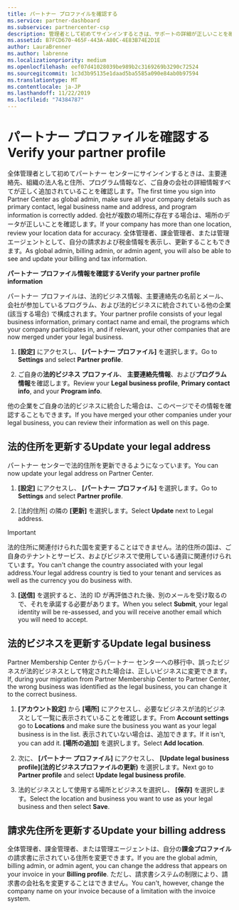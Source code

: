 ```yaml
---
title: パートナー プロファイルを確認する
ms.service: partner-dashboard
ms.subservice: partnercenter-csp
description: 管理者として初めてサインインするときは、サポートの詳細が正しいことを確認し、適宜、税金の除外を申告すると共に、貴社のプロファイルの連絡先情報を確認してください。
ms.assetid: B7FCD670-465F-443A-A80C-4E83B74E2D1E
author: LauraBrenner
ms.author: labrenne
ms.localizationpriority: medium
ms.openlocfilehash: eef07d41028039be989b2c3169269b3290c72524
ms.sourcegitcommit: 1c3d3b95135e1daad5ba5585a090e84ab0b97594
ms.translationtype: MT
ms.contentlocale: ja-JP
ms.lasthandoff: 11/22/2019
ms.locfileid: "74384787"
---
```

# <a name="verify-your-partner-profile"></a><span data-ttu-id="e96f1-103">パートナー プロファイルを確認する</span><span class="sxs-lookup"><span data-stu-id="e96f1-103">Verify your partner profile</span></span>

<span data-ttu-id="e96f1-104">全体管理者として初めてパートナー センターにサインインするときは、主要連絡先、組織の法人名と住所、プログラム情報など、ご自身の会社の詳細情報すべてが正しく追加されていることを確認します。</span><span class="sxs-lookup"><span data-stu-id="e96f1-104">The first time you sign into Partner Center as  global admin, make sure all your company details such as primary contact, legal business name and address, and program information is correctly added.</span></span> <span data-ttu-id="e96f1-105">会社が複数の場所に存在する場合は、場所のデータが正しいことを確認します。</span><span class="sxs-lookup"><span data-stu-id="e96f1-105">If your company has more than one location, review your location data for accuracy.</span></span> <span data-ttu-id="e96f1-106">全体管理者、課金管理者、または管理エージェントとして、自分の請求および税金情報を表示し、更新することもできます。</span><span class="sxs-lookup"><span data-stu-id="e96f1-106">As global admin, billing admin, or admin agent, you will also be able to see and update your billing and tax information.</span></span> 

<span data-ttu-id="e96f1-107">**パートナー プロファイル情報を確認する**</span><span class="sxs-lookup"><span data-stu-id="e96f1-107">**Verify your partner profile information**</span></span>

<span data-ttu-id="e96f1-108">パートナー プロファイルは、法的ビジネス情報、主要連絡先の名前とメール、会社が参加しているプログラム、および法的ビジネスに統合されている他の企業 (該当する場合) で構成されます。</span><span class="sxs-lookup"><span data-stu-id="e96f1-108">Your partner profile consists of your legal business information, primary contact name and email, the programs which your company participates in, and if relevant, your other companies that are now merged under your legal business.</span></span>

1.  <span data-ttu-id="e96f1-109">**[設定]** にアクセスし、 **[パートナー プロファイル]** を選択します。</span><span class="sxs-lookup"><span data-stu-id="e96f1-109">Go to **Settings** and select **Partner profile**.</span></span>

2.  <span data-ttu-id="e96f1-110">ご自身の**法的ビジネス プロファイル**、 **主要連絡先情報**、および**プログラム情報**を確認します。</span><span class="sxs-lookup"><span data-stu-id="e96f1-110">Review your **Legal business profile**, **Primary contact info**, and your **Program info**.</span></span>

<span data-ttu-id="e96f1-111">他の企業をご自身の法的ビジネスに統合した場合は、このページでその情報を確認することもできます。</span><span class="sxs-lookup"><span data-stu-id="e96f1-111">If you have merged your other companies under your legal business, you can review their information as well on this page.</span></span>

## <a name="update-your-legal-address"></a><span data-ttu-id="e96f1-112">法的住所を更新する</span><span class="sxs-lookup"><span data-stu-id="e96f1-112">Update your legal address</span></span>

<span data-ttu-id="e96f1-113">パートナー センターで法的住所を更新できるようになっています。</span><span class="sxs-lookup"><span data-stu-id="e96f1-113">You can now update your legal address on Partner Center.</span></span>

1. <span data-ttu-id="e96f1-114">**[設定]** にアクセスし、 **[パートナー プロファイル]** を選択します。</span><span class="sxs-lookup"><span data-stu-id="e96f1-114">Go to **Settings** and select **Partner profile**.</span></span> 

2. <span data-ttu-id="e96f1-115">[法的住所] の隣の **[更新]** を選択します。</span><span class="sxs-lookup"><span data-stu-id="e96f1-115">Select **Update** next to Legal address.</span></span> 

>[!Important]
><span data-ttu-id="e96f1-116">法的住所に関連付けられた国を変更することはできません。法的住所の国は、ご自身のテナントとサービス、およびビジネスで使用している通貨に関連付けられています。</span><span class="sxs-lookup"><span data-stu-id="e96f1-116">You can't change the country associated with your legal address.Your legal address country is tied to your tenant and services as well as the currency you do business with.</span></span> 

3. <span data-ttu-id="e96f1-117">**[送信]** を選択すると、法的 ID が再評価された後、別のメールを受け取るので、それを承諾する必要があります。</span><span class="sxs-lookup"><span data-stu-id="e96f1-117">When you select **Submit**, your legal identity will be re-assessed, and you will receive another email which you will need to accept.</span></span>

## <a name="update-legal-business"></a><span data-ttu-id="e96f1-118">法的ビジネスを更新する</span><span class="sxs-lookup"><span data-stu-id="e96f1-118">Update legal business</span></span>

<span data-ttu-id="e96f1-119">Partner Membership Center からパートナー センターへの移行中、誤ったビジネスが法的ビジネスとして特定された場合は、正しいビジネスに変更できます。</span><span class="sxs-lookup"><span data-stu-id="e96f1-119">If, during your migration from Partner Membership Center to Partner Center, the wrong business was identified as the legal business, you can change it to the correct business.</span></span>

1. <span data-ttu-id="e96f1-120">**[アカウント設定]** から **[場所]** にアクセスし、必要なビジネスが法的ビジネスとして一覧に表示されていることを確認します。</span><span class="sxs-lookup"><span data-stu-id="e96f1-120">From **Account settings** go to **Locations** and make sure the business you want as your legal business is in the list.</span></span> <span data-ttu-id="e96f1-121">表示されていない場合は、追加できます。</span><span class="sxs-lookup"><span data-stu-id="e96f1-121">If it isn't, you can add it.</span></span> <span data-ttu-id="e96f1-122">**[場所の追加]** を選択します。</span><span class="sxs-lookup"><span data-stu-id="e96f1-122">Select **Add location**.</span></span>

2.  <span data-ttu-id="e96f1-123">次に、 **[パートナー プロファイル]** にアクセスし、 **[Update legal business profile]\(法的ビジネスプロファイルの更新\)** を選択します。</span><span class="sxs-lookup"><span data-stu-id="e96f1-123">Next go to **Partner profile** and select **Update legal business profile**.</span></span>

3.  <span data-ttu-id="e96f1-124">法的ビジネスとして使用する場所とビジネスを選択し、 **[保存]** を選択します。</span><span class="sxs-lookup"><span data-stu-id="e96f1-124">Select the location and business you want to use as your legal business and then select **Save**.</span></span>

## <a name="update-your-billing-address"></a><span data-ttu-id="e96f1-125">請求先住所を更新する</span><span class="sxs-lookup"><span data-stu-id="e96f1-125">Update your billing address</span></span>

<span data-ttu-id="e96f1-126">全体管理者、課金管理者、または管理エージェントは、自分の**課金プロファイル**の請求書に示されている住所を変更できます。</span><span class="sxs-lookup"><span data-stu-id="e96f1-126">If you are the global admin, billing admin, or admin agent, you can change the address that appears on your invoice in your **Billing profile**.</span></span> <span data-ttu-id="e96f1-127">ただし、請求書システムの制限により、請求書の会社名を変更することはできません。</span><span class="sxs-lookup"><span data-stu-id="e96f1-127">You can't, however, change the company name on your invoice because of a limitation with the invoice system.</span></span>

 


